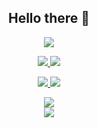 <p align="center">
  <h2 align="center">Hello there 👋</h2>
</p>

<p align="center">
  <a href="https://forthebadge.com">
     <img src="https://forthebadge.com/images/badges/built-with-love.svg"/>
  </a>
</p>

<p align="center">
  <a href="https://forthebadge.com">
      <img src="https://forthebadge.com/images/badges/made-with-java.svg"/>
  </a>
  <a href="https://forthebadge.com">
      <img src="https://forthebadge.com/images/badges/not-a-bug-a-feature.svg"/>
  </a>
</p>

<p align="center">
  <a href="https://forthebadge.com">
      <img src="https://forthebadge.com/images/badges/uses-git.svg"/>
  </a>
  <a href="https://forthebadge.com">
      <img src="https://forthebadge.com/images/badges/check-it-out.svg"/>
  </a>
</p>

<p align="center">
    <a href="https://github.com/anuraghazra/github-readme-stats">
      <img src="https://github-readme-stats.vercel.app/api?username=BlockyDotJar&theme=algolia&show_icons=true"/>
    </a>
  <br>
    <a href="https://github.com/anuraghazra/github-readme-stats">
      <img src="https://github-readme-stats.vercel.app/api/top-langs/?username=BlockyDotJar&theme=algolia"/>
    </a>
</p>
